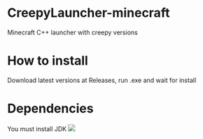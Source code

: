 # CreepyLauncher-minecraft
Minecraft C++ launcher with creepy versions
# How to install
Download latest versions at Releases, run .exe and wait for install
# Dependencies
You must install JDK
<img src="icon.ico">
